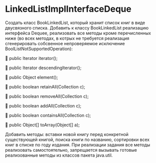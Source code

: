 # LinkedListImplInterfaceDeque

Создать класс BookLinkedList, который хранит список книг в виде двусвязного списка. Добавить к классу
BookLinkedList реализацию интерфейса Dequee, реализовать все методы кроме перечисленных ниже (во всех
методах, в котрых не требуется реализация сгенерировать собсвенное непроверяемое исключение
BoolListNotSupportedOperation):

 public Iterator iterator();

 public Iterator descendingIterator();

 public Object element();

 public boolean retainAll(Collection c);

 public boolean removeAll(Collection c);

 public boolean addAll(Collection c);

 public boolean containsAll(Collection c);

 public Object[] toArray(Object[] a);

Добавить методы: вставки новой книгу перед конкретной существующей книгой, поиска книги по названию,
сортировки всех книг в списке по году издания. При реализации задания все методы реализовать
самостоятельно, запрещается вызывать готовые реализованные методы из классов пакета java.util.
